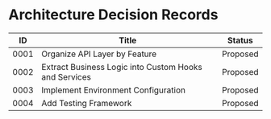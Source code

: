 # Architecture Decision Records

| ID   | Title                                                 | Status   |
| ---- | ----------------------------------------------------- | -------- |
| 0001 | Organize API Layer by Feature                         | Proposed |
| 0002 | Extract Business Logic into Custom Hooks and Services | Proposed |
| 0003 | Implement Environment Configuration                   | Proposed |
| 0004 | Add Testing Framework                                 | Proposed |
